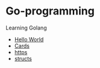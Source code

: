# Go-programming
Learning Golang

- [Hello World](https://github.com/rsundar/Go-programming/tree/master/hello_world)
- [Cards](https://github.com/rsundar/Go-programming/tree/master/Cards)
- [https](https://github.com/rsundar/Go-programming/tree/master/https)
- [structs](https://github.com/rsundar/Go-programming/tree/master/structs)